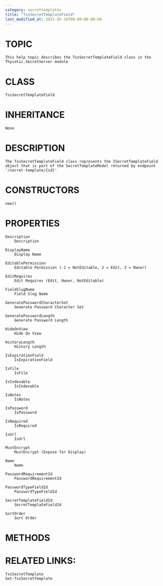 ```yaml
---
category: secrettemplates
title: "TssSecretTemplateField"
last_modified_at: 2021-02-10T00:00:00-00:00
---
```


# TOPIC
    This help topic describes the TssSecretTemplateField class in the Thycotic.SecretServer module

# CLASS
    TssSecretTemplateField

# INHERITANCE
    None

# DESCRIPTION
    The TssSecretTemplateField class represents the ISecretTemplateField object that is part of the SecretTemplateModel returned by endpoint '/secret-template/{id}'

# CONSTRUCTORS
    new()

# PROPERTIES
    Description
        Description

    DisplayName
        Display Name

    EditablePermission
        Editable Permission (-1 = NotEditable, 2 = Edit, 3 = Owner)

    EditRequires
        Edit Requires (Edit, Owner, NotEditable)

    FieldSlugName
        Field Slug Name

    GeneratePasswordCharacterSet
        Generate Password Character Set

    GeneratePasswordLength
        Generate Password Length

    HideOnView
        Hide On View

    HistoryLength
        History Length

    IsExpirationField
        IsExpirationField

    IsFile
        IsFile

    IsIndexable
        IsIndexable

    IsNotes
        IsNotes

    IsPassword
        IsPassword

    IsRequired
        IsRequired

    IsUrl
        IsUrl

    MustEncrypt
        MustEncrypt (Expose for Display)

    Name
        Name

    PasswordRequirementId
        PasswordRequirementId

    PasswordTypeFieldId
        PasswordTypeFieldId

    SecretTemplateFieldId
        SecretTemplateFieldId

    SortOrder
        Sort Order

# METHODS

# RELATED LINKS:
    TssSecretTemplate
    Get-TssSecretTemplate